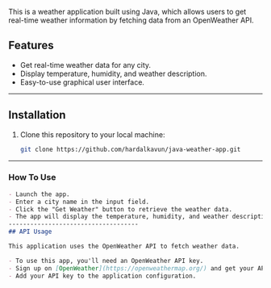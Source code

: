 This is a weather application built using Java, which allows users to get real-time weather information by fetching data from an OpenWeather API.


## Features
- Get real-time weather data for any city.
- Display temperature, humidity, and weather description.
- Easy-to-use graphical user interface.
-------------------------------------------
## Installation
1. Clone this repository to your local machine:
   ```bash
   git clone https://github.com/hardalkavun/java-weather-app.git
----------------------------------------
###  How To Use
```markdown
- Launch the app.
- Enter a city name in the input field.
- Click the "Get Weather" button to retrieve the weather data.
- The app will display the temperature, humidity, and weather description for the given city.
------------------------------------
## API Usage

This application uses the OpenWeather API to fetch weather data.

- To use this app, you'll need an OpenWeather API key.
- Sign up on [OpenWeather](https://openweathermap.org/) and get your API key.
- Add your API key to the application configuration.
